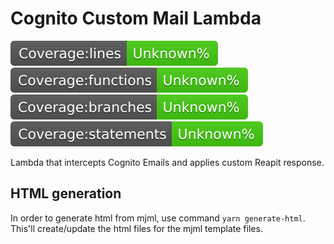 # Cognito Custom Mail Lambda

![lines](./src/tests/badges/badge-lines.svg) ![functions](./src/tests/badges/badge-functions.svg) ![branches](./src/tests/badges/badge-branches.svg) ![statements](./src/tests/badges/badge-statements.svg)

Lambda that intercepts Cognito Emails and applies custom Reapit response.


## HTML generation

In order to generate html from mjml, use command `yarn generate-html`. This'll create/update the html files for the mjml template files.
 